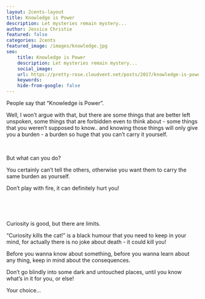 ```yaml
---
layout: 2cents-layout
title: Knowledge is Power
description: Let mysteries remain mystery...
author: Jessica Christie
featured: false
categories: 2cents
featured_image: /images/knowledge.jpg
seo:
    title: Knowledge is Power
    description: Let mysteries remain mystery...
    social_image:
    url: https://pretty-rose.cloudvent.net/posts/2017/knowledge-is-power
    keywords:
    hide-from-google: false
---
```

People say that “Knowledge is Power”.

Well, I won’t argue with that, but there are some things that are better left unspoken, some things that are forbidden even to think about - some things that you weren’t supposed to know.. and knowing those things will only give you a burden - a burden so huge that you can’t carry it yourself.

&nbsp;

But what can you do?

You certainly can’t tell the others, otherwise you want them to carry the same burden as yourself.

Don’t play with fire, it can definitely hurt you\!

&nbsp;

&nbsp;

Curiosity is good, but there are limits.

“Curiosity kills the cat\!” is a black humour that you need to keep in your mind, for actually there is no joke about death - it could kill you\!

Before you wanna know about something, before you wanna learn about any thing, keep in mind about the consequences.

Don’t go blindly into some dark and untouched places, until you know what’s in it for you, or else\!

Your choice…

&nbsp;

&nbsp;

&nbsp;
